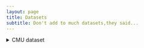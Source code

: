 ```yaml
---
layout: page
title: Datasets
subtitle: Don't add to much datasets,they said...
---
```


<details>
  <summary>CMU dataset</summary>
  
</details>
